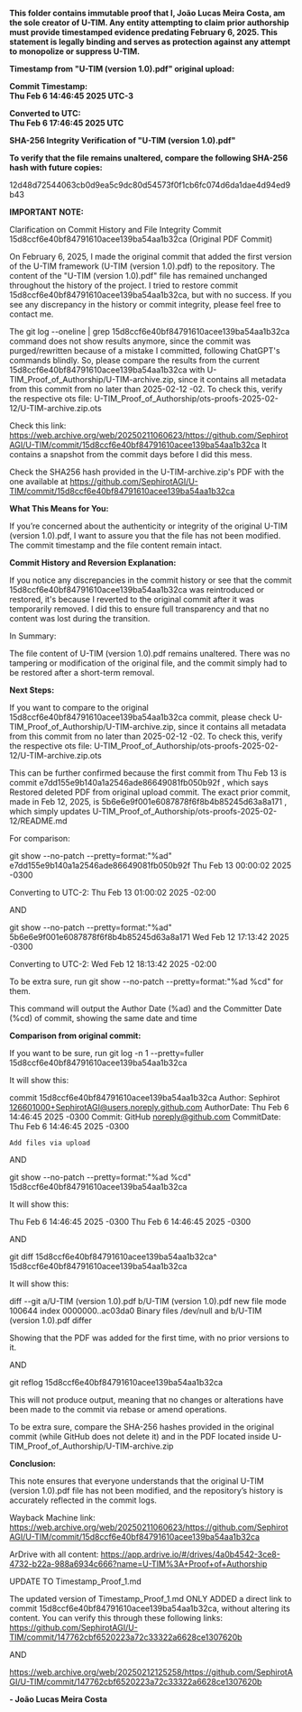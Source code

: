 **This folder contains immutable proof that I, João Lucas Meira Costa, am the sole creator of U-TIM.
Any entity attempting to claim prior authorship must provide timestamped evidence predating February 6, 2025.
This statement is legally binding and serves as protection against any attempt to monopolize or suppress U-TIM.**

**Timestamp from "U-TIM (version 1.0).pdf" original upload:**

**Commit Timestamp:**  
**Thu Feb 6 14:46:45 2025 UTC-3**

**Converted to UTC:**  
**Thu Feb 6 17:46:45 2025 UTC**

**SHA-256 Integrity Verification of "U-TIM (version 1.0).pdf"**

**To verify that the file remains unaltered, compare the following SHA-256 hash with future copies:**

12d48d72544063cb0d9ea5c9dc80d54573f0f1cb6fc074d6da1dae4d94ed9b43

**IMPORTANT NOTE:** 

Clarification on Commit History and File Integrity
Commit 15d8ccf6e40bf84791610acee139ba54aa1b32ca (Original PDF Commit)

  On February 6, 2025, I made the original commit that added the first version of the U-TIM framework (U-TIM (version 1.0).pdf) to the repository.
  The content of the "U-TIM (version 1.0).pdf" file has remained unchanged throughout the history of the project.
  I tried to restore commit 15d8ccf6e40bf84791610acee139ba54aa1b32ca, but with no success. If you see any discrepancy in the history or commit integrity, please feel free to contact me.

  The git log --oneline | grep 15d8ccf6e40bf84791610acee139ba54aa1b32ca command does not show results anymore, since the commit was purged/rewritten because of a mistake I committed, following ChatGPT's commands blindly. So, please compare the results from the current 15d8ccf6e40bf84791610acee139ba54aa1b32ca with U-TIM_Proof_of_Authorship/U-TIM-archive.zip, since it contains all metadata from this commit from no later than 2025-02-12 -02. To check this, verify the respective ots file: U-TIM_Proof_of_Authorship/ots-proofs-2025-02-12/U-TIM-archive.zip.ots

  Check this link: https://web.archive.org/web/20250211060623/https://github.com/SephirotAGI/U-TIM/commit/15d8ccf6e40bf84791610acee139ba54aa1b32ca
  It contains a snapshot from the commit days before I did this mess.

  Check the SHA256 hash provided in the U-TIM-archive.zip's PDF with the one available at https://github.com/SephirotAGI/U-TIM/commit/15d8ccf6e40bf84791610acee139ba54aa1b32ca

**What This Means for You:**

  If you’re concerned about the authenticity or integrity of the original U-TIM (version 1.0).pdf, I want to assure you that the file has not been modified. The commit timestamp and the file content remain intact.

**Commit History and Reversion Explanation:**

If you notice any discrepancies in the commit history or see that the commit 15d8ccf6e40bf84791610acee139ba54aa1b32ca was reintroduced or restored, it's because I reverted to the original commit after it was temporarily removed. I did this to ensure full transparency and that no content was lost during the transition.

In Summary:

  The file content of U-TIM (version 1.0).pdf remains unaltered.
  There was no tampering or modification of the original file, and the commit simply had to be restored after a short-term removal.

**Next Steps:**

If you want to compare to the original 15d8ccf6e40bf84791610acee139ba54aa1b32ca commit, please check U-TIM_Proof_of_Authorship/U-TIM-archive.zip, since it contains all metadata from this commit from no later than 2025-02-12 -02. To check this, verify the respective ots file: U-TIM_Proof_of_Authorship/ots-proofs-2025-02-12/U-TIM-archive.zip.ots

This can be further confirmed because the first commit from Thu Feb 13 is commit e7dd155e9b140a1a2546ade86649081fb050b92f , which says Restored deleted PDF from original upload commit. The exact prior commit, made  in  Feb 12, 2025, is 5b6e6e9f001e6087878f6f8b4b85245d63a8a171 , which simply updates U-TIM_Proof_of_Authorship/ots-proofs-2025-02-12/README.md

For comparison:

git show --no-patch --pretty=format:"%ad" e7dd155e9b140a1a2546ade86649081fb050b92f
Thu Feb 13 00:00:02 2025 -0300

Converting to UTC-2: Thu Feb 13 01:00:02 2025 -02:00

AND

git show --no-patch --pretty=format:"%ad" 5b6e6e9f001e6087878f6f8b4b85245d63a8a171
Wed Feb 12 17:13:42 2025 -0300

Converting to UTC-2: Wed Feb 12 18:13:42 2025 -02:00

To be extra sure, run git show --no-patch --pretty=format:"%ad %cd" <commit-hash> for them.

This command will output the Author Date (%ad) and the Committer Date (%cd) of commit, showing the same date and time


**Comparison from original commit:**

If you want to be sure, run git log -n 1 --pretty=fuller 15d8ccf6e40bf84791610acee139ba54aa1b32ca

It will show this:

commit 15d8ccf6e40bf84791610acee139ba54aa1b32ca
Author:     Sephirot <126601000+SephirotAGI@users.noreply.github.com>
AuthorDate: Thu Feb 6 14:46:45 2025 -0300
Commit:     GitHub <noreply@github.com>
CommitDate: Thu Feb 6 14:46:45 2025 -0300

    Add files via upload

AND

git show --no-patch --pretty=format:"%ad %cd" 15d8ccf6e40bf84791610acee139ba54aa1b32ca

It will show this:

Thu Feb 6 14:46:45 2025 -0300 Thu Feb 6 14:46:45 2025 -0300

AND 

git diff 15d8ccf6e40bf84791610acee139ba54aa1b32ca^ 15d8ccf6e40bf84791610acee139ba54aa1b32ca

It will show this:

diff --git a/U-TIM (version 1.0).pdf b/U-TIM (version 1.0).pdf
new file mode 100644
index 0000000..ac03da0
Binary files /dev/null and b/U-TIM (version 1.0).pdf differ

Showing that the PDF was added for the first time, with no prior versions to it.

AND

git reflog 15d8ccf6e40bf84791610acee139ba54aa1b32ca

This will not produce output, meaning that no changes or alterations have been made to the commit via rebase or amend operations.

To be extra sure, compare the SHA-256 hashes provided in the original commit (while GitHub does not delete it) and in the PDF located inside U-TIM_Proof_of_Authorship/U-TIM-archive.zip

**Conclusion:**

This note ensures that everyone understands that the original U-TIM (version 1.0).pdf file has not been modified, and the repository’s history is accurately reflected in the commit logs.

Wayback Machine link: https://web.archive.org/web/20250211060623/https://github.com/SephirotAGI/U-TIM/commit/15d8ccf6e40bf84791610acee139ba54aa1b32ca

ArDrive with all content: https://app.ardrive.io/#/drives/4a0b4542-3ce8-4732-b22a-988a6934c666?name=U-TIM%3A+Proof+of+Authorship

UPDATE TO Timestamp_Proof_1.md

The updated version of Timestamp_Proof_1.md ONLY ADDED a direct link to commit 15d8ccf6e40bf84791610acee139ba54aa1b32ca, without altering its content. You can verify this through these following links:
https://github.com/SephirotAGI/U-TIM/commit/147762cbf6520223a72c33322a6628ce1307620b

AND 

https://web.archive.org/web/20250212125258/https://github.com/SephirotAGI/U-TIM/commit/147762cbf6520223a72c33322a6628ce1307620b

**- João Lucas Meira Costa**

